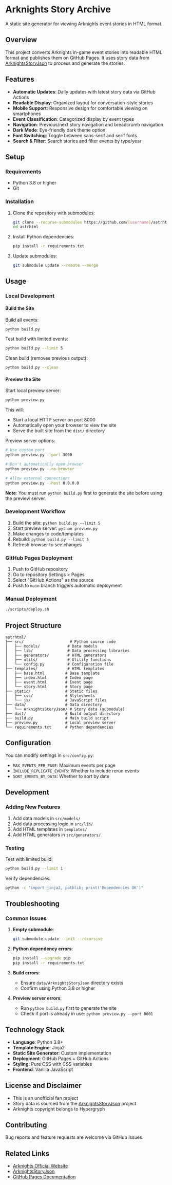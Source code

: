 # Arknights Story Archive

A static site generator for viewing Arknights event stories in HTML format.

## Overview

This project converts Arknights in-game event stories into readable HTML format and publishes them on GitHub Pages. It uses story data from [ArknightsStoryJson](https://github.com/050644zf/ArknightsStoryJson) to process and generate the stories.

## Features

- **Automatic Updates**: Daily updates with latest story data via GitHub Actions
- **Readable Display**: Organized layout for conversation-style stories
- **Mobile Support**: Responsive design for comfortable viewing on smartphones
- **Event Classification**: Categorized display by event types
- **Navigation**: Previous/next story navigation and breadcrumb navigation
- **Dark Mode**: Eye-friendly dark theme option
- **Font Switching**: Toggle between sans-serif and serif fonts
- **Search & Filter**: Search stories and filter events by type/year

## Setup

### Requirements

- Python 3.8 or higher
- Git

### Installation

1. Clone the repository with submodules:
   ```bash
   git clone --recurse-submodules https://github.com/[username]/astrhtml.git
   cd astrhtml
   ```

2. Install Python dependencies:
   ```bash
   pip install -r requirements.txt
   ```

3. Update submodules:
   ```bash
   git submodule update --remote --merge
   ```

## Usage

### Local Development

#### Build the Site

Build all events:
```bash
python build.py
```

Test build with limited events:
```bash
python build.py --limit 5
```

Clean build (removes previous output):
```bash
python build.py --clean
```

#### Preview the Site

Start local preview server:
```bash
python preview.py
```

This will:
- Start a local HTTP server on port 8000
- Automatically open your browser to view the site
- Serve the built site from the `dist/` directory

Preview server options:
```bash
# Use custom port
python preview.py --port 3000

# Don't automatically open browser
python preview.py --no-browser

# Allow external connections
python preview.py --host 0.0.0.0
```

**Note**: You must run `python build.py` first to generate the site before using the preview server.

### Development Workflow

1. Build the site: `python build.py --limit 5`
2. Start preview server: `python preview.py`
3. Make changes to code/templates
4. Rebuild: `python build.py --limit 5`
5. Refresh browser to see changes

### GitHub Pages Deployment

1. Push to GitHub repository
2. Go to repository Settings > Pages
3. Select "GitHub Actions" as the source
4. Push to `main` branch triggers automatic deployment

### Manual Deployment

```bash
./scripts/deploy.sh
```

## Project Structure

```
astrhtml/
├── src/                    # Python source code
│   ├── models/            # Data models
│   ├── lib/               # Data processing libraries
│   ├── generators/        # HTML generators
│   ├── utils/             # Utility functions
│   └── config.py          # Configuration file
├── templates/             # HTML templates
│   ├── base.html         # Base template
│   ├── index.html        # Index page
│   ├── event.html        # Event page
│   └── story.html        # Story page
├── static/               # Static files
│   ├── css/              # Stylesheets
│   └── js/               # JavaScript files
├── data/                 # Data directory
│   └── ArknightsStoryJson/ # Story data (submodule)
├── dist/                 # Build output directory
├── build.py              # Main build script
├── preview.py            # Local preview server
└── requirements.txt      # Python dependencies
```

## Configuration

You can modify settings in `src/config.py`:

- `MAX_EVENTS_PER_PAGE`: Maximum events per page
- `INCLUDE_REPLICATE_EVENTS`: Whether to include rerun events
- `SORT_EVENTS_BY_DATE`: Whether to sort by date

## Development

### Adding New Features

1. Add data models in `src/models/`
2. Add data processing logic in `src/lib/`
3. Add HTML templates in `templates/`
4. Add HTML generators in `src/generators/`

### Testing

Test with limited build:
```bash
python build.py --limit 1
```

Verify dependencies:
```bash
python -c "import jinja2, pathlib; print('Dependencies OK')"
```

## Troubleshooting

### Common Issues

1. **Empty submodule**:
   ```bash
   git submodule update --init --recursive
   ```

2. **Python dependency errors**:
   ```bash
   pip install --upgrade pip
   pip install -r requirements.txt
   ```

3. **Build errors**:
   - Ensure `data/ArknightsStoryJson` directory exists
   - Confirm using Python 3.8 or higher

4. **Preview server errors**:
   - Run `python build.py` first to generate the site
   - Check if port is already in use: `python preview.py --port 8001`

## Technology Stack

- **Language**: Python 3.8+
- **Template Engine**: Jinja2
- **Static Site Generator**: Custom implementation
- **Deployment**: GitHub Pages + GitHub Actions
- **Styling**: Pure CSS with CSS variables
- **Frontend**: Vanilla JavaScript

## License and Disclaimer

- This is an unofficial fan project
- Story data is sourced from the [ArknightsStoryJson](https://github.com/050644zf/ArknightsStoryJson) project
- Arknights copyright belongs to Hypergryph

## Contributing

Bug reports and feature requests are welcome via GitHub Issues.

## Related Links

- [Arknights Official Website](https://www.arknights.jp/)
- [ArknightsStoryJson](https://github.com/050644zf/ArknightsStoryJson)
- [GitHub Pages Documentation](https://docs.github.com/pages)